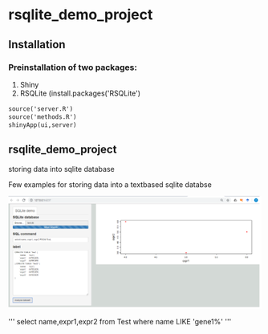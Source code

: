 # rsqlite_demo_project

## Installation

### Preinstallation of two packages:
1. Shiny
2. RSQLite (install.packages('RSQLite')

```source('ui.R')
source('server.R')
source('methods.R')
shinyApp(ui,server)
```

## rsqlite_demo_project
storing data into sqlite database

Few examples for storing data into a textbased sqlite databse

![alt text](https://github.com/nthomasCUBE/rsqlite_demo_project/blob/master/Figure1v4.png)

'''
select name,expr1,expr2 from Test where name LIKE 'gene1%'
'''
